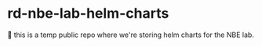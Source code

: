 # rd-nbe-lab-helm-charts

👋 this is a temp public repo where we're storing helm charts for the NBE lab.
